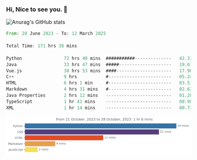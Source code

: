 ### Hi, Nice to see you. 👋

<!--
**EtherFin/EtherFin** is a ✨ _special_ ✨ repository because its `README.md` (this file) appears on your GitHub profile.

Here are some ideas to get you started:

- 🔭 I’m currently working on ...
- 🌱 I’m currently learning ...
- 👯 I’m looking to collaborate on ...
- 🤔 I’m looking for help with ...
- 💬 Ask me about ...
- 📫 How to reach me: ...
- 😄 Pronouns: ...
- ⚡ Fun fact: ...
-->


![Anurag's GitHub stats](https://github-readme-stats.vercel.app/api?username=EtherFin&bg_color=30,e96443,e97f43,e99943,e9b443,e9ce43,e9e843,d3e943,bee943,a9e943,94e943&title_color=fff&text_color=000&show_icons=true&icon_color=000)


<!--START_SECTION:waka-->

```rust
From: 28 June 2023 - To: 12 March 2025

Total Time: 171 hrs 38 mins

Python                72 hrs 40 mins  ###########--------------   42.31 %
Java                  33 hrs 47 mins  #####--------------------   19.67 %
Vue.js                30 hrs 53 mins  ####---------------------   17.98 %
C++                   9 hrs           #------------------------   05.24 %
HTML                  6 hrs 1 min     #------------------------   03.51 %
Markdown              4 hrs 31 mins   #------------------------   02.63 %
Java Properties       2 hrs 12 mins   -------------------------   01.28 %
TypeScript            1 hr 41 mins    -------------------------   00.98 %
XML                   1 hr 14 mins    -------------------------   00.73 %
```

<!--END_SECTION:waka-->

<img
  src="https://github.com/EtherFin/EtherFin/blob/master/images/stat.svg"
  alt="Work Dashboard"
/>

